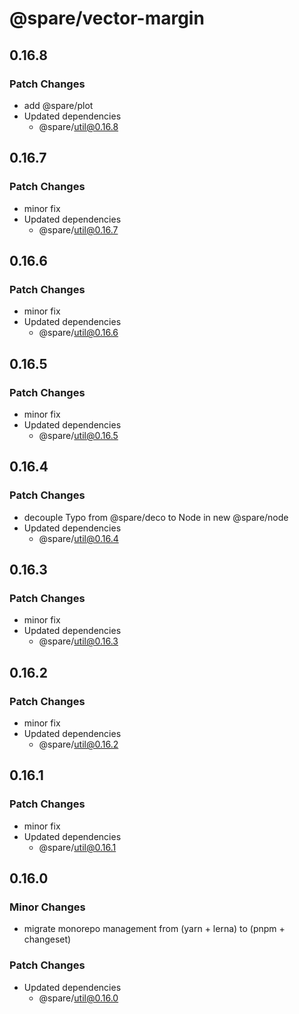 # @spare/vector-margin

## 0.16.8

### Patch Changes

- add @spare/plot
- Updated dependencies
  - @spare/util@0.16.8

## 0.16.7

### Patch Changes

- minor fix
- Updated dependencies
  - @spare/util@0.16.7

## 0.16.6

### Patch Changes

- minor fix
- Updated dependencies
  - @spare/util@0.16.6

## 0.16.5

### Patch Changes

- minor fix
- Updated dependencies
  - @spare/util@0.16.5

## 0.16.4

### Patch Changes

- decouple Typo from @spare/deco to Node in new @spare/node
- Updated dependencies
  - @spare/util@0.16.4

## 0.16.3

### Patch Changes

- minor fix
- Updated dependencies
  - @spare/util@0.16.3

## 0.16.2

### Patch Changes

- minor fix
- Updated dependencies
  - @spare/util@0.16.2

## 0.16.1

### Patch Changes

- minor fix
- Updated dependencies
  - @spare/util@0.16.1

## 0.16.0

### Minor Changes

- migrate monorepo management from (yarn + lerna) to (pnpm + changeset)

### Patch Changes

- Updated dependencies
  - @spare/util@0.16.0
